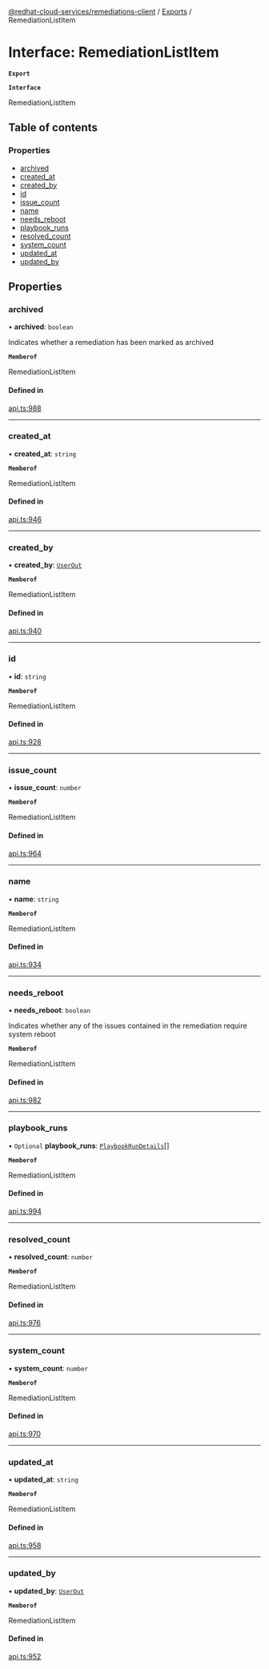 [@redhat-cloud-services/remediations-client](../README.md) / [Exports](../modules.md) / RemediationListItem

# Interface: RemediationListItem

**`Export`**

**`Interface`**

RemediationListItem

## Table of contents

### Properties

- [archived](RemediationListItem.md#archived)
- [created\_at](RemediationListItem.md#created_at)
- [created\_by](RemediationListItem.md#created_by)
- [id](RemediationListItem.md#id)
- [issue\_count](RemediationListItem.md#issue_count)
- [name](RemediationListItem.md#name)
- [needs\_reboot](RemediationListItem.md#needs_reboot)
- [playbook\_runs](RemediationListItem.md#playbook_runs)
- [resolved\_count](RemediationListItem.md#resolved_count)
- [system\_count](RemediationListItem.md#system_count)
- [updated\_at](RemediationListItem.md#updated_at)
- [updated\_by](RemediationListItem.md#updated_by)

## Properties

### archived

• **archived**: `boolean`

Indicates whether a remediation has been marked as archived

**`Memberof`**

RemediationListItem

#### Defined in

[api.ts:988](https://github.com/RedHatInsights/javascript-clients/blob/master/packages/remediations/api.ts#L988)

___

### created\_at

• **created\_at**: `string`

**`Memberof`**

RemediationListItem

#### Defined in

[api.ts:946](https://github.com/RedHatInsights/javascript-clients/blob/master/packages/remediations/api.ts#L946)

___

### created\_by

• **created\_by**: [`UserOut`](UserOut.md)

**`Memberof`**

RemediationListItem

#### Defined in

[api.ts:940](https://github.com/RedHatInsights/javascript-clients/blob/master/packages/remediations/api.ts#L940)

___

### id

• **id**: `string`

**`Memberof`**

RemediationListItem

#### Defined in

[api.ts:928](https://github.com/RedHatInsights/javascript-clients/blob/master/packages/remediations/api.ts#L928)

___

### issue\_count

• **issue\_count**: `number`

**`Memberof`**

RemediationListItem

#### Defined in

[api.ts:964](https://github.com/RedHatInsights/javascript-clients/blob/master/packages/remediations/api.ts#L964)

___

### name

• **name**: `string`

**`Memberof`**

RemediationListItem

#### Defined in

[api.ts:934](https://github.com/RedHatInsights/javascript-clients/blob/master/packages/remediations/api.ts#L934)

___

### needs\_reboot

• **needs\_reboot**: `boolean`

Indicates whether any of the issues contained in the remediation require system reboot

**`Memberof`**

RemediationListItem

#### Defined in

[api.ts:982](https://github.com/RedHatInsights/javascript-clients/blob/master/packages/remediations/api.ts#L982)

___

### playbook\_runs

• `Optional` **playbook\_runs**: [`PlaybookRunDetails`](PlaybookRunDetails.md)[]

**`Memberof`**

RemediationListItem

#### Defined in

[api.ts:994](https://github.com/RedHatInsights/javascript-clients/blob/master/packages/remediations/api.ts#L994)

___

### resolved\_count

• **resolved\_count**: `number`

**`Memberof`**

RemediationListItem

#### Defined in

[api.ts:976](https://github.com/RedHatInsights/javascript-clients/blob/master/packages/remediations/api.ts#L976)

___

### system\_count

• **system\_count**: `number`

**`Memberof`**

RemediationListItem

#### Defined in

[api.ts:970](https://github.com/RedHatInsights/javascript-clients/blob/master/packages/remediations/api.ts#L970)

___

### updated\_at

• **updated\_at**: `string`

**`Memberof`**

RemediationListItem

#### Defined in

[api.ts:958](https://github.com/RedHatInsights/javascript-clients/blob/master/packages/remediations/api.ts#L958)

___

### updated\_by

• **updated\_by**: [`UserOut`](UserOut.md)

**`Memberof`**

RemediationListItem

#### Defined in

[api.ts:952](https://github.com/RedHatInsights/javascript-clients/blob/master/packages/remediations/api.ts#L952)
